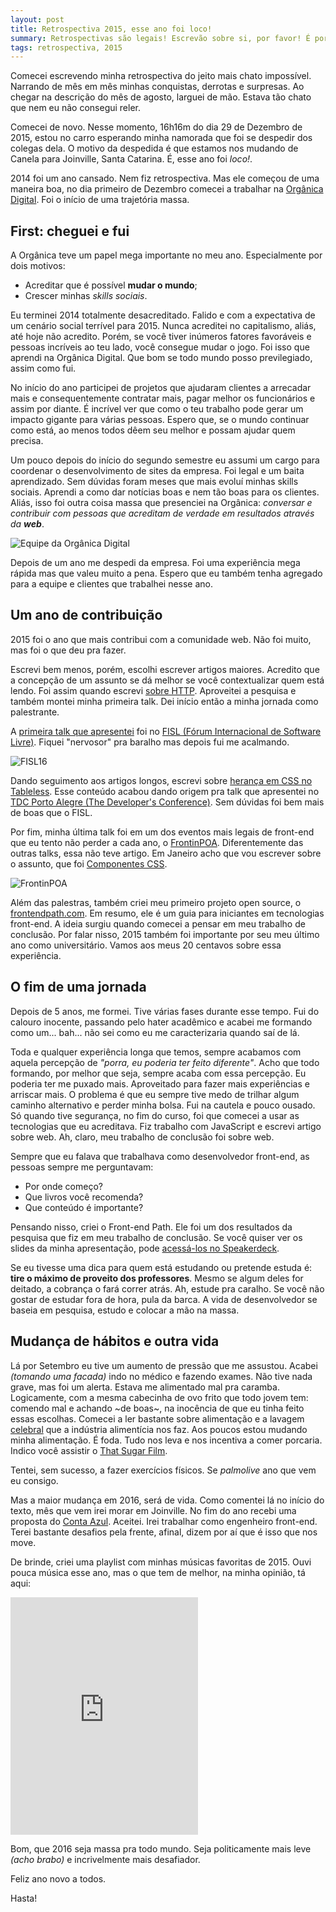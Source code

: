 ```yaml
---
layout: post
title: Retrospectiva 2015, esse ano foi loco!
summary: Retrospectivas são legais! Escrevão sobre si, por favor! É por isso que to escrevendo aqui, para compartilhar coisas legais que possam (talvez) inspirar outras pessoas em 2016.
tags: retrospectiva, 2015
---
```


Comecei escrevendo minha retrospectiva do jeito mais chato impossível. Narrando de mês em mês minhas conquistas, derrotas e surpresas. Ao chegar na descrição do mês de agosto, larguei de mão. Estava tão chato que nem eu não consegui reler.

Comecei de novo. Nesse momento, 16h16m do dia 29 de Dezembro de 2015, estou no carro esperando minha namorada que foi se despedir dos colegas dela. O motivo da despedida é que estamos nos mudando de Canela para Joinville, Santa Catarina. É, esse ano foi *loco!*.

2014 foi um ano cansado. Nem fiz retrospectiva. Mas ele começou de uma maneira boa, no dia primeiro de Dezembro comecei a trabalhar na [Orgânica Digital](http://www.organicadigital.com). Foi o início de uma trajetória massa.

## First: cheguei e fui

A Orgânica teve um papel mega importante no meu ano. Especialmente por dois motivos:

- Acreditar que é possível **mudar o mundo**;
- Crescer minhas *skills sociais*.

Eu terminei 2014 totalmente desacreditado. Falido e com a expectativa de um cenário social terrível para 2015. Nunca acreditei no capitalismo, aliás, até hoje não acredito. Porém, se você tiver inúmeros fatores favoráveis e pessoas incríveis ao teu lado, você consegue mudar o jogo. Foi isso que aprendi na Orgânica Digital. Que bom se todo mundo posso previlegiado, assim como fui.

No início do ano participei de projetos que ajudaram clientes a arrecadar mais e consequentemente contratar mais, pagar melhor os funcionários e assim por diante. É incrível ver que como o teu trabalho pode gerar um impacto gigante para várias pessoas. Espero que, se o mundo continuar como está, ao menos todos dêem seu melhor e possam ajudar quem precisa.

Um pouco depois do início do segundo semestre eu assumi um cargo para coordenar o desenvolvimento de sites da empresa. Foi legal e um baita aprendizado. Sem dúvidas foram meses que mais evoluí minhas skills sociais. Aprendi a como dar notícias boas e nem tão boas para os clientes. Aliás, isso foi outra coisa massa que presenciei na Orgânica: *conversar e contribuir com pessoas que acreditam de verdade em resultados através da **web***.

![Equipe da Orgânica Digital](http://i.imgur.com/J7imwD6.jpg)

Depois de um ano me despedi da empresa. Foi uma experiência mega rápida mas que valeu muito a pena. Espero que eu também tenha agregado para a equipe e clientes que trabalhei nesse ano.

## Um ano de contribuição

2015 foi o ano que mais contribui com a comunidade web. Não foi muito, mas foi o que deu pra fazer.

Escrevi bem menos, porém, escolhi escrever artigos maiores. Acredito que a concepção de um assunto se dá melhor se você contextualizar quem está lendo. Foi assim quando escrevi [sobre HTTP](http://blog.fernahh.com.br/http-passado-presente-e-futuro.html). Aproveitei a pesquisa e também montei minha primeira talk. Dei início então a minha jornada como palestrante.

A [primeira talk que apresentei](https://speakerdeck.com/fernahh/http-passado-presente-e-o-futuro-at-number-fisl16) foi no [FISL (Fórum Internacional de Software Livre)](http://softwarelivre.org/fisl16). Fiquei "nervosor" pra baralho mas depois fui me acalmando.

![FISL16](http://i.imgur.com/HUk2lmz.jpg?1)

Dando seguimento aos artigos longos, escrevi sobre [herança em CSS no Tableless](http://tableless.com.br/afinal-como-usar-heranca-no-css/). Esse conteúdo acabou dando origem pra talk que apresentei no [TDC Porto Alegre (The Developer's Conference)](http://www.thedevelopersconference.com.br/tdc/2015/index.html#portoalegre). Sem dúvidas foi bem mais de boas que o FISL.

Por fim, minha última talk foi em um dos eventos mais legais de front-end que eu tento não perder a cada ano, o [FrontinPOA](http://frontinpoa.com.br/2015/). Diferentemente das outras talks, essa não teve artigo. Em Janeiro acho que vou escrever sobre o assunto, que foi [Componentes CSS](https://speakerdeck.com/fernahh/componentes-css-como-desenvolver-pensando-em-reuso-at-number-frontinpoa2015).

![FrontinPOA](http://i.imgur.com/DYHLssv.jpg?1)

Além das palestras, também criei meu primeiro projeto open source, o [frontendpath.com](http://frontendpath.com/). Em resumo, ele é um guia para iniciantes em tecnologias front-end. A ideia surgiu quando comecei a pensar em meu trabalho de conclusão. Por falar nisso, 2015 também foi importante por seu meu último ano como universitário. Vamos aos meus 20 centavos sobre essa experiência.

## O fim de uma jornada

Depois de 5 anos, me formei. Tive várias fases durante esse tempo. Fui do calouro inocente, passando pelo hater acadêmico e acabei me formando como um... bah... não sei como eu me caracterizaria quando saí de lá.

Toda e qualquer experiência longa que temos, sempre acabamos com aquela percepção de *"porra, eu poderia ter feito diferente"*. Acho que todo formando, por melhor que seja, sempre acaba com essa percepção. Eu poderia ter me puxado mais. Aproveitado para fazer mais experiências e arriscar mais. O problema é que eu sempre tive medo de trilhar algum caminho alternativo e perder minha bolsa. Fui na cautela e pouco ousado. Só quando tive segurança, no fim do curso, foi que comecei a usar as tecnologias que eu acreditava. Fiz trabalho com JavaScript e escrevi artigo sobre web. Ah, claro, meu trabalho de conclusão foi sobre web.

Sempre que eu falava que trabalhava como desenvolvedor front-end, as pessoas sempre me perguntavam:

- Por onde começo?
- Que livros você recomenda?
- Que conteúdo é importante?

Pensando nisso, criei o Front-end Path. Ele foi um dos resultados da pesquisa que fiz em meu trabalho de conclusão. Se você quiser ver os slides da minha apresentação, pode [acessá-los no Speakerdeck](https://speakerdeck.com/fernahh/otimizacao-de-aplicacoes-web-no-lado-do-cliente-at-number-tccucs).

Se eu tivesse uma dica para quem está estudando ou pretende estuda é: **tire o máximo de proveito dos professores**. Mesmo se algum deles for deitado, a cobrança o fará correr atrás. Ah, estude pra caralho. Se você não gostar de estudar fora de hora, pula da barca. A vida de desenvolvedor se baseia em pesquisa, estudo e colocar a mão na massa.

## Mudança de hábitos e outra vida

Lá por Setembro eu tive um aumento de pressão que me assustou. Acabei _(tomando uma facada)_ indo no médico e fazendo exames. Não tive nada grave, mas foi um alerta. Estava me alimentado mal pra caramba. Logicamente, com a mesma cabecinha de ovo frito que todo jovem tem: comendo mal e achando ~de boas~, na inocência de que eu tinha feito essas escolhas. Comecei a ler bastante sobre alimentação e a lavagem [celebral](https://youtu.be/s1ARs4pevc0?t=1m44s) que a indústria alimentícia nos faz. Aos poucos estou mudando minha alimentação. É foda. Tudo nos leva e nos incentiva a comer porcaria. Indico você assistir o [That Sugar Film](http://thatsugarfilm.com/).

Tentei, sem sucesso, a fazer exercícios físicos. Se _palmolive_ ano que vem eu consigo.

Mas a maior mudança em 2016, será de vida. Como comentei lá no início do texto, mês que vem irei morar em Joinville. No fim do ano recebi uma proposta do [Conta Azul](https://contaazul.com/). Aceitei. Irei trabalhar como engenheiro front-end. Terei bastante desafios pela frente, afinal, dizem por aí que é isso que nos move.

De brinde, criei uma playlist com minhas músicas favoritas de 2015. Ouvi pouca música esse ano, mas o que tem de melhor, na minha opinião, tá aqui:

<iframe src="https://embed.spotify.com/?uri=spotify:user:fernahh:playlist:4pKAzNXBL4vBGtq7SA6gVo" width="300" height="380" frameborder="0" allowtransparency="true"></iframe>

Bom,
que 2016 seja massa pra todo mundo. Seja politicamente mais leve _(acho brabo)_ e incrivelmente mais desafiador.

Feliz ano novo a todos.

Hasta!
